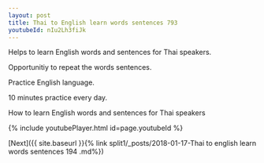 ```yaml
---
layout: post
title: Thai to English learn words sentences 793 
youtubeId: nIu2Lh3fiJk
---
```

 
 
Helps to learn English words and sentences for Thai speakers.

Opportunitiy to repeat the words sentences. 

Practice English language. 
 
10 minutes practice every day. 
 
How to learn English words and sentences for Thai speakers 
 
{% include youtubePlayer.html id=page.youtubeId %}
 
 
[Next]({{ site.baseurl }}{% link  split1/_posts/2018-01-17-Thai to english learn words sentences 194 .md%})
 
